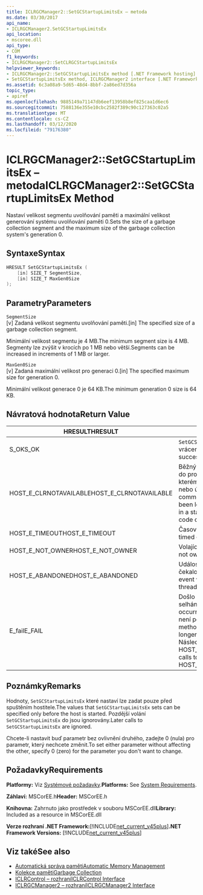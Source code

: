 ```yaml
---
title: ICLRGCManager2::SetGCStartupLimitsEx – metoda
ms.date: 03/30/2017
api_name:
- ICLRGCManager2.SetGCStartupLimitsEx
api_location:
- mscoree.dll
api_type:
- COM
f1_keywords:
- ICLRGCManager2::SetCLRGCStartupLimitsEx
helpviewer_keywords:
- ICLRGCManager2::SetGCStartupLimitsEx method [.NET Framework hosting]
- SetGCStartupLimitsEx method, ICLRGCManager2 interface [.NET Framework hosting]
ms.assetid: 6c3a08a9-5d65-48d4-8bbf-2a86ed7d356a
topic_type:
- apiref
ms.openlocfilehash: 9885149a71147db6eef13958b8ef825caa1d6ec6
ms.sourcegitcommit: 7588136e355e10cbc2582f389c90c127363c02a5
ms.translationtype: MT
ms.contentlocale: cs-CZ
ms.lasthandoff: 03/12/2020
ms.locfileid: "79176380"
---
```

# <a name="iclrgcmanager2setgcstartuplimitsex-method"></a><span data-ttu-id="034a9-102">ICLRGCManager2::SetGCStartupLimitsEx – metoda</span><span class="sxs-lookup"><span data-stu-id="034a9-102">ICLRGCManager2::SetGCStartupLimitsEx Method</span></span>
<span data-ttu-id="034a9-103">Nastaví velikost segmentu uvolňování paměti a maximální velikost generování systému uvolňování paměti 0.</span><span class="sxs-lookup"><span data-stu-id="034a9-103">Sets the size of a garbage collection segment and the maximum size of the garbage collection system's generation 0.</span></span>  
  
## <a name="syntax"></a><span data-ttu-id="034a9-104">Syntaxe</span><span class="sxs-lookup"><span data-stu-id="034a9-104">Syntax</span></span>  
  
```cpp  
HRESULT SetGCStartupLimitsEx (  
    [in] SIZE_T SegmentSize,
    [in] SIZE_T MaxGen0Size  
);  
```  
  
## <a name="parameters"></a><span data-ttu-id="034a9-105">Parametry</span><span class="sxs-lookup"><span data-stu-id="034a9-105">Parameters</span></span>  
 `SegmentSize`  
 <span data-ttu-id="034a9-106">[v] Zadaná velikost segmentu uvolňování paměti.</span><span class="sxs-lookup"><span data-stu-id="034a9-106">[in] The specified size of a garbage collection segment.</span></span>  
  
 <span data-ttu-id="034a9-107">Minimální velikost segmentu je 4 MB.</span><span class="sxs-lookup"><span data-stu-id="034a9-107">The minimum segment size is 4 MB.</span></span> <span data-ttu-id="034a9-108">Segmenty lze zvýšit v krocích po 1 MB nebo větší.</span><span class="sxs-lookup"><span data-stu-id="034a9-108">Segments can be increased in increments of 1 MB or larger.</span></span>  
  
 `MaxGen0Size`  
 <span data-ttu-id="034a9-109">[v] Zadaná maximální velikost pro generaci 0.</span><span class="sxs-lookup"><span data-stu-id="034a9-109">[in] The specified maximum size for generation 0.</span></span>  
  
 <span data-ttu-id="034a9-110">Minimální velikost generace 0 je 64 KB.</span><span class="sxs-lookup"><span data-stu-id="034a9-110">The minimum generation 0 size is 64 KB.</span></span>  
  
## <a name="return-value"></a><span data-ttu-id="034a9-111">Návratová hodnota</span><span class="sxs-lookup"><span data-stu-id="034a9-111">Return Value</span></span>  
  
|<span data-ttu-id="034a9-112">HRESULT</span><span class="sxs-lookup"><span data-stu-id="034a9-112">HRESULT</span></span>|<span data-ttu-id="034a9-113">Popis</span><span class="sxs-lookup"><span data-stu-id="034a9-113">Description</span></span>|  
|-------------|-----------------|  
|<span data-ttu-id="034a9-114">S_OK</span><span class="sxs-lookup"><span data-stu-id="034a9-114">S_OK</span></span>|<span data-ttu-id="034a9-115">`SetGCStartupLimitsEx`úspěšně vrácena.</span><span class="sxs-lookup"><span data-stu-id="034a9-115">`SetGCStartupLimitsEx` returned successfully.</span></span>|  
|<span data-ttu-id="034a9-116">HOST_E_CLRNOTAVAILABLE</span><span class="sxs-lookup"><span data-stu-id="034a9-116">HOST_E_CLRNOTAVAILABLE</span></span>|<span data-ttu-id="034a9-117">Běžný jazyk runtime (CLR) nebyl načten do procesu nebo CLR je ve stavu, ve kterém nelze spustit spravovaný kód nebo úspěšně zpracovat volání.</span><span class="sxs-lookup"><span data-stu-id="034a9-117">The common language runtime (CLR) has not been loaded into a process, or the CLR is in a state in which it cannot run managed code or process the call successfully.</span></span>|  
|<span data-ttu-id="034a9-118">HOST_E_TIMEOUT</span><span class="sxs-lookup"><span data-stu-id="034a9-118">HOST_E_TIMEOUT</span></span>|<span data-ttu-id="034a9-119">Časový čas hovoru byl vypován.</span><span class="sxs-lookup"><span data-stu-id="034a9-119">The call timed out.</span></span>|  
|<span data-ttu-id="034a9-120">HOST_E_NOT_OWNER</span><span class="sxs-lookup"><span data-stu-id="034a9-120">HOST_E_NOT_OWNER</span></span>|<span data-ttu-id="034a9-121">Volající nevlastní zámek.</span><span class="sxs-lookup"><span data-stu-id="034a9-121">The caller does not own the lock.</span></span>|  
|<span data-ttu-id="034a9-122">HOST_E_ABANDONED</span><span class="sxs-lookup"><span data-stu-id="034a9-122">HOST_E_ABANDONED</span></span>|<span data-ttu-id="034a9-123">Událost byla zrušena, zatímco na ní čekalo blokované vlákno nebo vlákno.</span><span class="sxs-lookup"><span data-stu-id="034a9-123">An event was canceled while a blocked thread or fiber was waiting on it.</span></span>|  
|<span data-ttu-id="034a9-124">E_fail</span><span class="sxs-lookup"><span data-stu-id="034a9-124">E_FAIL</span></span>|<span data-ttu-id="034a9-125">Došlo k neznámému katastrofickému selhání.</span><span class="sxs-lookup"><span data-stu-id="034a9-125">An unknown catastrophic failure occurred.</span></span> <span data-ttu-id="034a9-126">Po metoda vrátí E_FAIL CLR již není použitelný v rámci procesu.</span><span class="sxs-lookup"><span data-stu-id="034a9-126">After a method returns E_FAIL, the CLR is no longer usable within the process.</span></span> <span data-ttu-id="034a9-127">Následná volání metod hostování vrátí HOST_E_CLRNOTAVAILABLE.</span><span class="sxs-lookup"><span data-stu-id="034a9-127">Subsequent calls to hosting methods return HOST_E_CLRNOTAVAILABLE.</span></span>|  
  
## <a name="remarks"></a><span data-ttu-id="034a9-128">Poznámky</span><span class="sxs-lookup"><span data-stu-id="034a9-128">Remarks</span></span>  
 <span data-ttu-id="034a9-129">Hodnoty, `SetGCStartupLimitsEx` které nastaví lze zadat pouze před spuštěním hostitele.</span><span class="sxs-lookup"><span data-stu-id="034a9-129">The values that `SetGCStartupLimitsEx` sets can be specified only before the host is started.</span></span> <span data-ttu-id="034a9-130">Pozdější volání `SetGCStartupLimitsEx` do jsou ignorovány.</span><span class="sxs-lookup"><span data-stu-id="034a9-130">Later calls to `SetGCStartupLimitsEx` are ignored.</span></span>  
  
 <span data-ttu-id="034a9-131">Chcete-li nastavit buď parametr bez ovlivnění druhého, zadejte 0 (nula) pro parametr, který nechcete změnit.</span><span class="sxs-lookup"><span data-stu-id="034a9-131">To set either parameter without affecting the other, specify 0 (zero) for the parameter you don't want to change.</span></span>  
  
## <a name="requirements"></a><span data-ttu-id="034a9-132">Požadavky</span><span class="sxs-lookup"><span data-stu-id="034a9-132">Requirements</span></span>  
 <span data-ttu-id="034a9-133">**Platformy:** Viz [Systémové požadavky](../../../../docs/framework/get-started/system-requirements.md).</span><span class="sxs-lookup"><span data-stu-id="034a9-133">**Platforms:** See [System Requirements](../../../../docs/framework/get-started/system-requirements.md).</span></span>  
  
 <span data-ttu-id="034a9-134">**Záhlaví:** MSCorEE.h</span><span class="sxs-lookup"><span data-stu-id="034a9-134">**Header:** MSCorEE.h</span></span>  
  
 <span data-ttu-id="034a9-135">**Knihovna:** Zahrnuto jako prostředek v souboru MSCorEE.dll</span><span class="sxs-lookup"><span data-stu-id="034a9-135">**Library:** Included as a resource in MSCorEE.dll</span></span>  
  
 <span data-ttu-id="034a9-136">**Verze rozhraní .NET Framework:**[!INCLUDE[net_current_v45plus](../../../../includes/net-current-v45plus-md.md)]</span><span class="sxs-lookup"><span data-stu-id="034a9-136">**.NET Framework Versions:** [!INCLUDE[net_current_v45plus](../../../../includes/net-current-v45plus-md.md)]</span></span>  
  
## <a name="see-also"></a><span data-ttu-id="034a9-137">Viz také</span><span class="sxs-lookup"><span data-stu-id="034a9-137">See also</span></span>

- [<span data-ttu-id="034a9-138">Automatická správa paměti</span><span class="sxs-lookup"><span data-stu-id="034a9-138">Automatic Memory Management</span></span>](../../../standard/automatic-memory-management.md)
- [<span data-ttu-id="034a9-139">Kolekce paměti</span><span class="sxs-lookup"><span data-stu-id="034a9-139">Garbage Collection</span></span>](../../../standard/garbage-collection/index.md)
- [<span data-ttu-id="034a9-140">ICLRControl – rozhraní</span><span class="sxs-lookup"><span data-stu-id="034a9-140">ICLRControl Interface</span></span>](../../../../docs/framework/unmanaged-api/hosting/iclrcontrol-interface.md)
- [<span data-ttu-id="034a9-141">ICLRGCManager2 – rozhraní</span><span class="sxs-lookup"><span data-stu-id="034a9-141">ICLRGCManager2 Interface</span></span>](../../../../docs/framework/unmanaged-api/hosting/iclrgcmanager2-interface.md)
